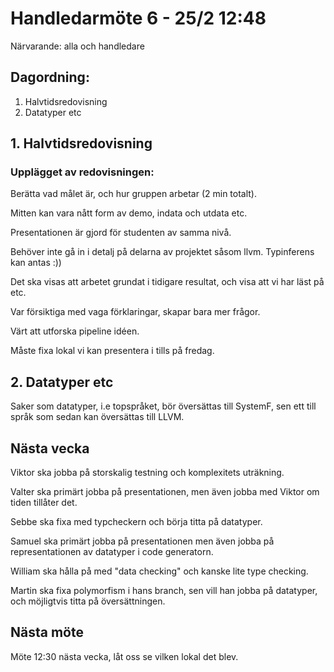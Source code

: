 # Handledarmöte 6 - 25/2 12:48

Närvarande: alla och handledare

## Dagordning:
1. Halvtidsredovisning
2. Datatyper etc

## 1. Halvtidsredovisning
### Upplägget av redovisningen: 
Berätta vad målet är, och hur gruppen arbetar (2 min totalt).

Mitten kan vara nått form av demo, indata och utdata etc.

Presentationen är gjord för studenten av samma nivå.

Behöver inte gå in i detalj på delarna av projektet såsom llvm.
Typinferens kan antas :))

Det ska visas att arbetet grundat i tidigare resultat,
och visa att vi har läst på etc.

Var försiktiga med vaga förklaringar, skapar bara mer frågor.

Värt att utforska pipeline idéen.

Måste fixa lokal vi kan presentera i tills på fredag.

## 2. Datatyper etc
Saker som datatyper, i.e topspråket, bör översättas till SystemF, sen ett
till språk som sedan kan översättas till LLVM.

## Nästa vecka
Viktor ska jobba på storskalig testning och komplexitets uträkning.

Valter ska primärt jobba på presentationen, men även jobba med Viktor om tiden tillåter det.

Sebbe ska fixa med typcheckern och börja titta på datatyper.

Samuel ska primärt jobba på presentationen men även jobba på representationen av datatyper i code generatorn.

William ska hålla på med "data checking" och kanske lite type checking.

Martin ska fixa polymorfism i hans branch, sen vill han jobba på datatyper,
och möjligtvis titta på översättningen.

## Nästa möte
Möte 12:30 nästa vecka, låt oss se vilken lokal det blev.